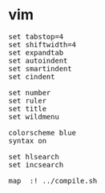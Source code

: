 vim
===

<pre>
set tabstop=4
set shiftwidth=4
set expandtab
set autoindent
set smartindent
set cindent

set number
set ruler
set title
set wildmenu

colorscheme blue
syntax on

set hlsearch
set incsearch

map <F7> :! ../compile.sh <CR>

</pre>
